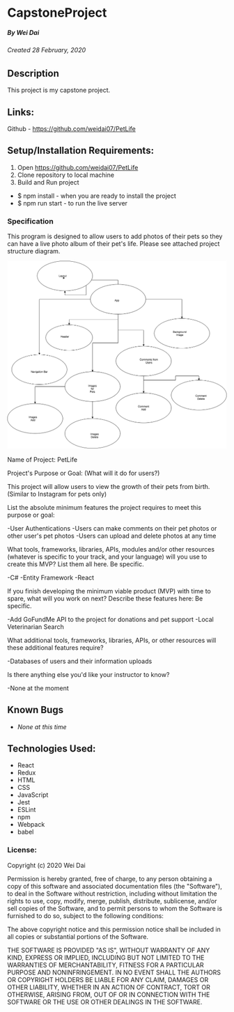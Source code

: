 # CapstoneProject
##### By Wei Dai
###### Created 28 February, 2020

## Description

This project is my capstone project.

## Links:

Github - https://github.com/weidai07/PetLife

## Setup/Installation Requirements:

1. Open https://github.com/weidai07/PetLife
2. Clone repository to local machine 
3. Build and Run project

  - $ npm install - when you are ready to install the project 
  - $ npm run start - to run the live server

### Specification

This program is designed to allow users to add photos of their pets so they can have a live photo album of their pet's life. Please see attached project structure diagram.  

![Project Structure Diagram](/Capstone.png)

Name of Project: PetLife

Project's Purpose or Goal: (What will it do for users?)

This project will allow users to view the growth of their pets from birth. (Similar to Instagram for pets only)

List the absolute minimum features the project requires to meet this purpose or goal:

-User Authentications
-Users can make comments on their pet photos or other user's pet photos
-Users can upload and delete photos at any time

What tools, frameworks, libraries, APIs, modules and/or other resources (whatever is specific to your track, and your language) will you use to create this MVP? List them all here. Be specific.

-C#
-Entity Framework 
-React

If you finish developing the minimum viable product (MVP) with time to spare, what will you work on next? Describe these features here: Be specific.

-Add GoFundMe API to the project for donations and pet support
-Local Veterinarian Search 

What additional tools, frameworks, libraries, APIs, or other resources will these additional features require?

-Databases of users and their information uploads

Is there anything else you'd like your instructor to know?

-None at the moment

## Known Bugs

* _None at this time_ 

## Technologies Used:  

* React
* Redux
* HTML
* CSS
* JavaScript
* Jest
* ESLint
* npm
* Webpack
* babel

### License:

Copyright (c) 2020 Wei Dai

Permission is hereby granted, free of charge, to any person obtaining a copy of this software and associated documentation files (the "Software"), to deal in the Software without restriction, including without limitation the rights to use, copy, modify, merge, publish, distribute, sublicense, and/or sell copies of the Software, and to permit persons to whom the Software is furnished to do so, subject to the following conditions:

The above copyright notice and this permission notice shall be included in all copies or substantial portions of the Software.

THE SOFTWARE IS PROVIDED "AS IS", WITHOUT WARRANTY OF ANY KIND, EXPRESS OR IMPLIED, INCLUDING BUT NOT LIMITED TO THE WARRANTIES OF MERCHANTABILITY, FITNESS FOR A PARTICULAR PURPOSE AND NONINFRINGEMENT. IN NO EVENT SHALL THE AUTHORS OR COPYRIGHT HOLDERS BE LIABLE FOR ANY CLAIM, DAMAGES OR OTHER LIABILITY, WHETHER IN AN ACTION OF CONTRACT, TORT OR OTHERWISE, ARISING FROM, OUT OF OR IN CONNECTION WITH THE SOFTWARE OR THE USE OR OTHER DEALINGS IN THE SOFTWARE.